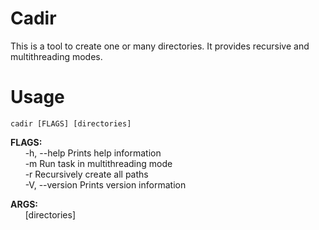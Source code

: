 # Cadir
This is a tool to create one or many directories. It provides recursive and multithreading modes.

# Usage
    cadir [FLAGS] [directories]

**FLAGS:**<br/>
&nbsp;&nbsp;&nbsp;&nbsp;&nbsp;&nbsp;-h, --help       Prints help information<br/>
&nbsp;&nbsp;&nbsp;&nbsp;&nbsp;&nbsp;-m               Run task in multithreading mode<br/>
&nbsp;&nbsp;&nbsp;&nbsp;&nbsp;&nbsp;-r               Recursively create all paths<br/>
&nbsp;&nbsp;&nbsp;&nbsp;&nbsp;&nbsp;-V, --version    Prints version information<br/>

**ARGS:** <br/>
&nbsp;&nbsp;&nbsp;&nbsp;&nbsp;&nbsp;[directories]
